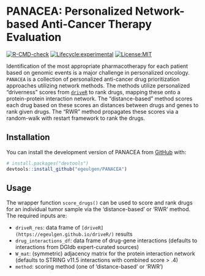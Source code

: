 
<!-- README.md is generated from README.Rmd. Please edit that file -->

# PANACEA: Personalized Network-based Anti-Cancer Therapy Evaluation

<!-- badges: start -->

[![R-CMD-check](https://github.com/egeulgen/PANACEA/workflows/R-CMD-check/badge.svg)](https://github.com/egeulgen/PANACEA/actions)
[![Lifecycle:experimental](https://lifecycle.r-lib.org/articles/figures/lifecycle-experimental.svg)](https://lifecycle.r-lib.org/articles/stages.html)
[![License:MIT](https://img.shields.io/badge/License-MIT-yellow.svg)](https://opensource.org/licenses/MIT)
<!-- badges: end -->

Identification of the most appropriate pharmacotherapy for each patient
based on genomic events is a major challenge in personalized oncology.
`PANACEA` is a collection of personalized anti-cancer drug
prioritization approaches utilizing network methods. The methods utilize
personalized “driverness” scores from
[`driveR`](https://github.com/egeulgen/driveR) to rank drugs, mapping
these onto a protein-protein interaction network. The “distance-based”
method scores each drug based on these scores an distances between drugs
and genes to rank given drugs. The “RWR” method propagates these scores
via a random-walk with restart framework to rank the drugs.

## Installation

You can install the development version of PANACEA from
[GitHub](https://github.com/) with:

``` r
# install.packages("devtools")
devtools::install_github("egeulgen/PANACEA")
```

## Usage

The wrapper function `score_drugs()` can be used to score and rank drugs
for an individual tumor sample via the ‘distance-based’ or ‘RWR’ method.
The required inputs are:

-   `driveR_res`: data frame of
    `[driveR](https://egeulgen.github.io/driveR/)` results
-   `drug_interactions_df`: data frame of drug-gene interactions
    (defaults to interactions from DGIdb expert-curated sources)
-   `W_mat`: (symmetric) adjacency matrix for the protein interaction
    network (defaults to STRING v11.5 interactions with combined score >
    .4)
-   `method`: scoring method (one of ‘distance-based’ or ‘RWR’)
